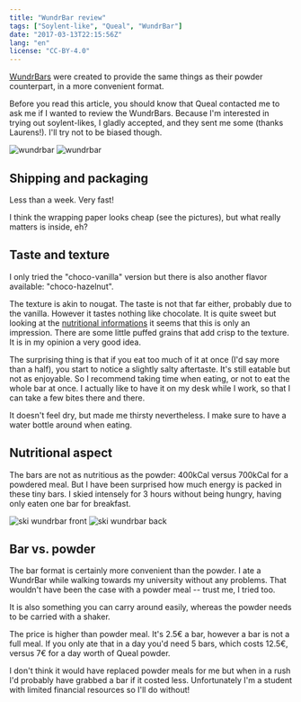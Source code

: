 ```yaml
---
title: "WundrBar review"
tags: ["Soylent-like", "Queal", "WundrBar"]
date: "2017-03-13T22:15:56Z"
lang: "en"
license: "CC-BY-4.0"
---
```


[WundrBars](https://order.queal.com/bar/) were created to provide the same things as their powder counterpart, in a more convenient format.

Before you read this article, you should know that Queal contacted me to ask me if I wanted to review the WundrBars. Because I'm interested in trying out soylent-likes, I gladly accepted, and they sent me some (thanks Laurens!). I'll try not to be biased though.

![wundrbar](bar.jpg)
![wundrbar](bar2.jpg)

## Shipping and packaging

Less than a week. Very fast!

I think the wrapping paper looks cheap (see the pictures), but what really matters is inside, eh?


## Taste and texture

I only tried the "choco-vanilla" version but there is also another flavor available: "choco-hazelnut".

The texture is akin to nougat. The taste is not that far either, probably due to the vanilla. However it tastes nothing like chocolate.
It is quite sweet but looking at the [nutritional informations](https://order.queal.com/bar/) it seems that this is only an impression.
There are some little puffed grains that add crisp to the texture. It is in my opinion a very good idea.

The surprising thing is that if you eat too much of it at once (I'd say more than a half), you start to notice a slightly salty aftertaste. It's still eatable but not as enjoyable. So I recommend taking time when eating, or not to eat the whole bar at once. I actually like to have it on my desk while I work, so that I can take a few bites there and there.

It doesn't feel dry, but made me thirsty nevertheless. I make sure to have a water bottle around when eating.

## Nutritional aspect

The bars are not as nutritious as the powder: 400kCal versus 700kCal for a powdered meal. But I have been surprised how much energy is packed in these tiny bars. I skied intensely for 3 hours without being hungry, having only eaten one bar for breakfast.

![ski wundrbar front](front.jpg)
![ski wundrbar back](back.jpg)

## Bar vs. powder

The bar format is certainly more convenient than the powder. I ate a WundrBar while walking towards my university without any problems. That wouldn't have been the case with a powder meal -- trust me, I tried too.

It is also something you can carry around easily, whereas the powder needs to be carried with a shaker.

The price is higher than powder meal. It's 2.5€ a bar, however a bar is not a full meal.
If you only ate that in a day you'd need 5 bars, which costs 12.5€, versus 7€ for a day worth of Queal powder.

I don't think it would have replaced powder meals for me but when in a rush I'd probably have grabbed a bar if it costed less. Unfortunately I'm a student with limited financial resources so I'll do without!
